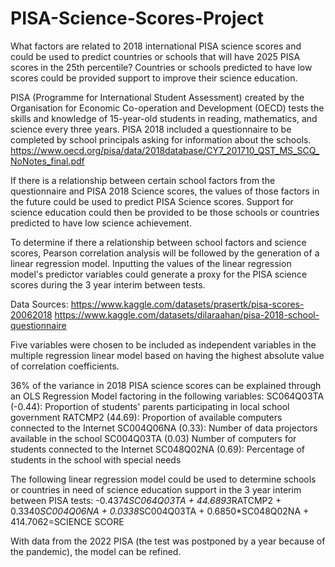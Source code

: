 # PISA-Science-Scores-Project
What factors are related to 2018 international PISA science scores and could be used to predict countries or schools that will have 2025 PISA scores in the 25th percentile?
Countries or schools predicted to have low scores could be provided support to improve their science education. 

PISA (Programme for International Student Assessment) created by the Organisation for Economic Co-operation and Development (OECD) tests the skills and knowledge of 15-year-old students in reading, mathematics, and science every three years. PISA 2018 included a questionnaire to be completed by school principals asking for information about the schools. https://www.oecd.org/pisa/data/2018database/CY7_201710_QST_MS_SCQ_NoNotes_final.pdf

If there is a relationship between certain school factors from the questionnaire and PISA 2018 Science scores, the values of those factors in the future could be used to predict PISA Science scores. Support for science education could then be provided to be those schools or countries predicted to have low science achievement.

To determine if there a  relationship between school factors and science scores, Pearson correlation analysis will be followed by the generation of a linear regression model. Inputting the values of the linear regression model's predictor variables could generate a proxy for the PISA science scores during the 3 year interim between tests.

Data Sources:
https://www.kaggle.com/datasets/prasertk/pisa-scores-20062018
https://www.kaggle.com/datasets/dilaraahan/pisa-2018-school-questionnaire

Five variables were chosen to be included as independent variables in the multiple regression linear model based on having the highest absolute value of correlation coefficients.

36% of the variance in 2018 PISA science scores can be explained through an OLS Regression Model factoring in the following variables: 
SC064Q03TA (-0.44): Proportion of students' parents participating in local school government
RATCMP2 (44.69): Proportion of available computers connected to the Internet
SC004Q06NA (0.33): Number of data projectors available in the school
SC004Q03TA (0.03) Number of computers for students connected to the Internet
SC048Q02NA (0.69): Percentage of students in the school with special needs

The following linear regression model could be used to determine schools or countries in need of science education support in the 3 year interim between PISA tests:
-0.4374*SC064Q03TA + 44.6893*RATCMP2 + 0.3340*SC004Q06NA + 0.0338*SC004Q03TA + 0.6850*SC048Q02NA + 414.7062=SCIENCE SCORE

With data from the 2022 PISA (the test was postponed by a year because of the pandemic), the model can be refined. 
